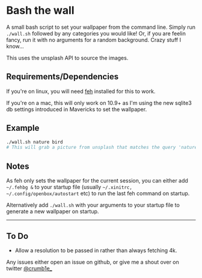 # Bash the wall

A small bash script to set your wallpaper from the command line. Simply run `./wall.sh` followed by any categories you would like!
Or, if you are feelin fancy, run it with no arguments for a random background. Crazy stuff I know...

This uses the unsplash API to source the images.

## Requirements/Dependencies
If you're on linux, you will need [feh](https://github.com/derf/feh) installed for this to work.

If you're on a mac, this will only work on 10.9+ as I'm using the new sqlite3 db settings introduced in Mavericks to set the wallpaper.

## Example

```sh
./wall.sh nature bird
# This will grab a picture from unsplash that matches the query 'nature bird'
```

## Notes

As feh only sets the wallpaper for the current session, you can either add `~/.fehbg &` to your startup file (usually `~/.xinitrc, ~/.config/openbox/autostart` etc) to run the last feh command on startup.

Alternatively add `./wall.sh` with your arguments to your startup file to generate a new wallpaper on startup.

---

## To Do

* Allow a resolution to be passed in rather than always fetching 4k.

Any issues either open an issue on github, or give me a shout over on twitter [@crumb1e_](https://www.twitter.com/crumb1e_)
